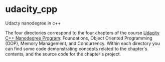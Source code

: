# udacity_cpp
Udacty nanodegree in c++

The four directories correspond to the four chapters of the course [Udacity C++ Nanodegree Program](https://www.udacity.com/course/c-plus-plus-nanodegree--nd213): Foundations, Object Oriented Programming (OOP), Memory Management, and Concurrency.
Within each directory you can find some code demonstrating concepts related to the chapter's contents, and the source code for the chapter's project. 
